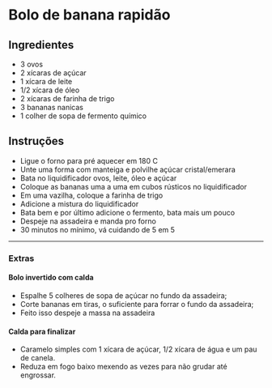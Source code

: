 # Bolo de banana rapidão

## Ingredientes

- 3 ovos
- 2 xícaras de açúcar
- 1 xícara de leite
- 1/2 xícara de óleo
- 2 xícaras de farinha de trigo
- 3 bananas nanicas
- 1 colher de sopa de fermento químico

## Instruções

- Ligue o forno para pré aquecer em 180 C
- Unte uma forma com manteiga e polvilhe açúcar cristal/emerara
- Bata no liquidificador ovos, leite, óleo e açúcar
- Coloque as bananas uma a uma em cubos rústicos no liquidificador
- Em uma vazilha, coloque a farinha de trigo
- Adicione a mistura do liquidificador
- Bata bem e por último adicione o fermento, bata mais um pouco
- Despeje na assadeira e manda pro forno
- 30 minutos no mínimo, vá cuidando de 5 em 5

---

### Extras

#### Bolo invertido com calda

- Espalhe 5 colheres de sopa de açúcar no fundo da assadeira;
- Corte bananas em tiras, o suficiente para forrar o fundo da assadeira;
- Feito isso despeje a massa na assadeira

#### Calda para finalizar

- Caramelo simples com 1 xícara de açúcar, 1/2 xícara de água e um pau de canela.
- Reduza em fogo baixo mexendo as vezes para não grudar até engrossar.
